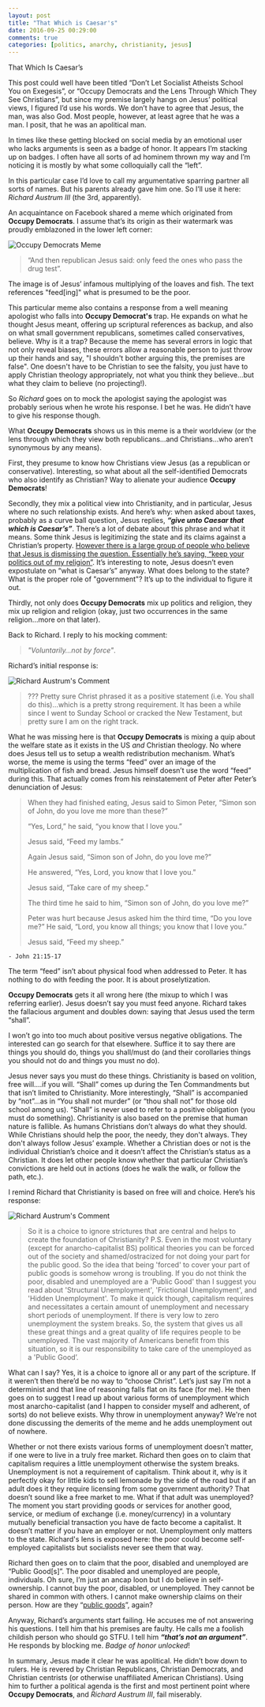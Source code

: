 ```yaml
---
layout: post
title: "That Which is Caesar's"
date: 2016-09-25 00:29:00
comments: true
categories: [politics, anarchy, christianity, jesus]
---
```


That Which Is Caesar’s

This post could well have been titled “Don’t Let Socialist Atheists School You on Exegesis”, or “Occupy Democrats and the Lens Through Which They See Christians”, but since my premise largely hangs on Jesus’ political views, I figured I’d use his words. We don’t have to agree that Jesus, the man, was also God. Most people, however, at least agree that he was a man. I posit, that he was an apolitical man.


In times like these getting blocked on social media by an emotional user who lacks arguments is seen as a badge of honor. It appears I’m stacking up on badges. I often have all sorts of ad hominem thrown my way and I’m noticing it is mostly by what some colloquially call the “left”.

In this particular case I’d love to call my argumentative sparring partner all sorts of names. But his parents already gave him one. So I’ll use it here: *Richard Austrum III* (the 3rd, apparently).

An acquaintance on Facebook shared a meme which originated from __Occupy Democrats__. I assume that’s its origin as their watermark was proudly emblazoned in the lower left corner:

![Occupy Democrats Meme](https://raw.githubusercontent.com/mishfit/mishfit.github.io/master/artifacts/14355080_1279780135386165_436891626060532352_n.jpg)

>“And then republican Jesus said: only feed the ones who pass the drug test”.

The image is of Jesus’ infamous multiplying of the loaves and fish. The text references "feed[ing]" what is presumed to be the poor.

This particular meme also contains a response from a well meaning apologist who falls into __Occupy Democrat's__ trap. He expands on what he thought Jesus meant, offering up scriptural references as backup, and also on what small government republicans, sometimes called conservatives, believe. Why is it a trap? Because the meme has several errors in logic that not only reveal biases, these errors allow a reasonable person to just throw up their hands and say, "I shouldn't bother arguing this, the premises are false". One doesn't have to be Christian to see the falsity, you just have to apply Christian theology appropriately, not what you think they believe...but what they claim to believe (no projecting!).

So *Richard* goes on to mock the apologist saying the apologist was probably serious when he wrote his response. I bet he was. He didn’t have to give his response though.

What __Occupy Democrats__ shows us in this meme is a their worldview (or the lens through which they view both republicans…and Christians…who aren’t synonymous by any means).

First, they presume to know how Christians view Jesus (as a republican or conservative). Interesting, so what about all the self-identified Democrats who also identify as Christian? Way to alienate your audience __Occupy Democrats__!

Secondly, they mix a political view into Christianity, and in particular, Jesus where no such relationship exists. And here’s why: when asked about taxes, probably as a curve ball question, Jesus replies, __*“give unto Caesar that which is Caesar’s”*__. There’s a lot of debate about this phrase and what it means. Some think Jesus is legitimizing the state and its claims against a Christian’s property. [However there is a large group of people who believe that Jesus is dismissing the question. Essentially he’s saying, “keep your politics out of my religion”](https://store.fee.org/products/rendering-unto-caesar-was-jesus-a-socialist). It’s interesting to note, Jesus doesn’t even expostulate on “what is Caesar’s” anyway. What does belong to the state? What is the proper role of "government"? It’s up to the individual to figure it out.

Thirdly, not only does __Occupy Democrats__ mix up politics and religion, they mix up religion and religion (okay, just two occurrences in the same religion...more on that later).

Back to Richard. I reply to his mocking comment:

>*"Voluntarily…not by force"*.

Richard’s initial response is:

![Richard Austrum's Comment](https://raw.githubusercontent.com/mishfit/mishfit.github.io/master/artifacts/richard-austrum-comment-1.png)

>??? Pretty sure Christ phrased it as a positive statement (i.e. You shall do this)…which is a pretty strong requirement. It has been a while since I went to Sunday School or cracked the New Testament, but pretty sure I am on the right track.

What he was missing here is that __Occupy Democrats__ is mixing a quip about the welfare state as it exists in the US *and* Christian theology. No where does Jesus tell us to setup a wealth redistribution mechanism. What’s worse, the meme is using the terms “feed” over an image of the multiplication of fish and bread. Jesus himself doesn’t use the word “feed” during this. That actually comes from his reinstatement of Peter after Peter’s denunciation of Jesus:


><p>When they had finished eating, Jesus said to Simon Peter, “Simon son of John, do you love me more than these?”</p>
><p>“Yes, Lord,” he said, “you know that I love you.”</p>
><p>Jesus said, “Feed my lambs.”</p>
><p>Again Jesus said, “Simon son of John, do you love me?”</p>
><p>He answered, “Yes, Lord, you know that I love you.”</p>
><p>Jesus said, “Take care of my sheep.”</p>
><p>The third time he said to him, “Simon son of John, do you love me?”</p>
><p>Peter was hurt because Jesus asked him the third time, “Do you love me?” He said, “Lord, you know all things; you know that I love you.”</p>
><p>Jesus said, “Feed my sheep.”</p>
`- John 21:15-17`

The term “feed” isn’t about physical food when addressed to Peter. It has nothing to do with feeding the poor. It is about proselytization.

__Occupy Democrats__ gets it all wrong here (the mixup to which I was referring earlier). Jesus doesn’t say you must feed anyone. Richard takes the fallacious argument and doubles down: saying that Jesus used the term “shall”.

I won’t go into too much about positive versus negative obligations. The interested can go search for that elsewhere. Suffice it to say there are things you should do, things you shall/must do (and their corollaries things you should not do and things you must no do).

Jesus never says you must do these things. Christianity is based on volition, free will….if you will. “Shall” comes up during the Ten Commandments but that isn’t limited to Christianity. More interestingly, “Shall” is accompanied by “not”…as in “You shall not murder” (or “thou shall not” for those old school among us). “Shall” is never used to refer to a positive obligation (you must do something). Christianity is also based on the premise that human nature is fallible. As humans Christians don’t always do what they should. While Christians should help the poor, the needy, they don't always. They don't always follow Jesus’ example. Whether a Christian does or not is the individual Christian’s choice and it doesn’t affect the Christian’s status as a Christian. It does let other people know whether that particular Christian’s convictions are held out in actions (does he walk the walk, or follow the path, etc.).

I remind Richard that Christianity is based on free will and choice. Here’s his response:
 
![Richard Austrum's Comment](https://raw.githubusercontent.com/mishfit/mishfit.github.io/master/artifacts/richard-austrum-comment-2.png)

>So it is a choice to ignore strictures that are central and helps to create the foundation of Christianity? P.S. Even in the most voluntary (except for anarcho-capitalist BS) political theories you can be forced out of the society and shamed/ostracized for not doing your part for the public good. So the idea that being 'forced' to cover your part of public goods is somehow wrong is troubling. If you do not think the poor, disabled and unemployed are a 'Public Good' than I suggest you read about 'Structural Unemployment', 'Frictional Unemployment', and 'Hidden Unemployment'. To make it quick though, capitalism requires and necessitates a certain amount of unemployment and necessary short periods of unemployment. If there is very low to zero unemployment the system breaks. So, the system that gives us all these great things and a great quality of life requires people to be unemployed. The vast majority of Americans benefit from this situation, so it is our responsibility to take care of the unemployed as a 'Public Good’.

What can I say? Yes, it is a choice to ignore all or any part of the scripture. If it weren’t then there’d be no way to “choose Christ”. Let’s just say I’m not a determinist and that line of reasoning falls flat on its face (for me). He then goes on to suggest I read up about various forms of unemployment which most anarcho-capitalist (and I happen to consider myself and adherent, of sorts) do not believe exists. Why throw in unemployment anyway? We're not done discussing the demerits of the meme and he adds unemployment out of nowhere.

Whether or not there exists various forms of unemployment doesn’t matter, if one were to live in a truly free market. Richard then goes on to claim that capitalism requires a little unemployment otherwise the system breaks. Unemployment is not a requirement of capitalism. Think about it, why is it perfectly okay for little kids to sell lemonade by the side of the road but if an adult does it they require licensing from some government authority? That doesn’t sound like a free market to me. What if that adult was unemployed? The moment you start providing goods or services for another good, service, or medium of exchange (i.e. money/currency) in a voluntary mutually beneficial transaction you have de facto become a capitalist. It doesn’t matter if you have an employer or not. Unemployment only matters to the state. Richard's lens is exposed here: the poor could become self-employed capitalists but socialists never see them that way.

Richard then goes on to claim that the poor, disabled and unemployed are “Public Good[s]”. The poor disabled and unemployed are people, individuals. Oh sure, I’m just an ancap loon but I do believe in self-ownership. I cannot buy the poor, disabled, or unemployed. They cannot be shared in common with others. I cannot make ownership claims on their person. How are they “[public goods](https://en.wikipedia.org/wiki/Public_good)”, again?

Anyway, Richard’s arguments start failing. He accuses me of not answering his questions. I tell him that his premises are faulty. He calls me a foolish childish person who should go STFU. I tell him *__“that’s not an argument”__*. He responds by blocking me. *Badge of honor unlocked*!

In summary, Jesus made it clear he was apolitical. He didn’t bow down to rulers. He is revered by Christian Republicans, Christian Democrats, and Christian centrists (or otherwise unaffiliated American Christians). Using him to further a political agenda is the first and most pertinent point where __Occupy Democrats__, and *Richard Austrum III*, fail miserably.
